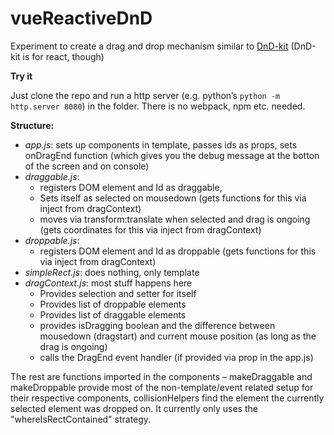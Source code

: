 # vueReactiveDnD

Experiment to create a drag and drop mechanism similar to [DnD-kit](https://github.com/clauderic/dnd-kit/) (DnD-kit is for react, though)

**Try it**

Just clone the repo and run a http server (e.g. python’s `python -m http.server 8080`) in the folder. There is no webpack, npm etc. needed. 

**Structure:**

* _app.js_: sets up components in template, passes ids as props, sets onDragEnd function (which gives you the debug message at the botton of the screen and on console)
* _draggable.js_:
   * registers DOM element and Id as draggable, 
   * Sets itself as selected on mousedown (gets functions for this via inject from dragContext)
   * moves via transform:translate when selected and drag is ongoing (gets coordinates for this via inject from dragContext)
* _droppable.js_: 
   * registers DOM element and Id as droppable (gets functions for this via inject from dragContext)
* _simpleRect.js_:  does nothing, only template
* _dragContext.js_: most stuff happens here
   * Provides selection and setter for itself
   * Provides list of droppable elements 
   * Provides list of draggable elements
   * provides isDragging boolean and the difference between mousedown (dragstart) and current mouse position (as long as the drag is ongoing) 
   * calls the DragEnd event handler (if provided via prop in the app.js) 

The rest are functions imported in the components – makeDraggable and makeDroppable provide most of the non-template/event related setup for their respective components, collisionHelpers find the element the currently selected element was dropped on. It currently only uses the "whereIsRectContained" strategy.